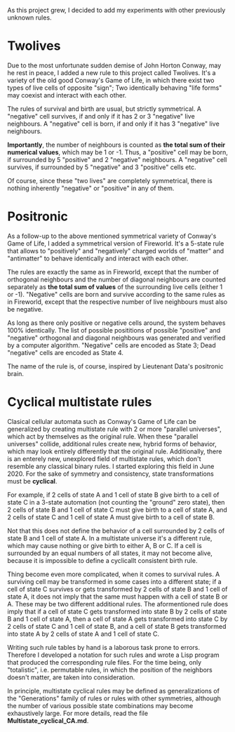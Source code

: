 As this project grew, I decided to add my experiments with other previously unknown rules.

# Twolives

Due to the most unfortunate sudden demise of John Horton Conway, may he rest in peace, I added a new rule to this project called Twolives. It's a variety of the old good Conway's Game of Life, in which there exist two types of live cells of opposite "sign"; Two identically behaving "life forms" may coexist and interact with each other.

The rules of survival and birth are usual, but strictly symmetrical. 
A "negative" cell survives, if and only if it has 2 or 3 "negative" live neighbours.
A "negative" cell is born, if and only if it has 3 "negative" live neighbours.  

**Importantly**, the number of neighbours is counted as **the total sum of their numerical values**, which may be 1 or -1. 
Thus, a "positive" cell may be born, if surrounded by 5 "positive" and 2 "negative" neighbours.
A "negative" cell survives, if surrounded by 5 "negative" and 3 "positive" cells etc.

Of course, since these "two lives" are completely symmetrical, there is nothing inherently "negative" or "positive" in any of them.

# Positronic

As a follow-up to the above mentioned symmetrical variety of Conway's Game of Life, I added a symmetrical version of Fireworld. It's a 5-state rule that allows to
"positively" and "negatively" charged worlds of "matter" and "antimatter" to behave identically and interact with each other.

The rules are exactly the same as in Fireworld, except that the number of orthogonal neighbours and the number of diagonal neighbours are counted separately as **the total sum of values** of the surrounding live cells (either 1 or -1). "Negative" cells are born and survive according to the same rules as in Fireworld, except that the respective number of live neighbours must also be negative.

As long as there only positive or negative cells around, the system behaves 100% identically. The list of possible posititions of possible "positive" and "negative" orthogonal and diagonal neighbours was generated and verified by a computer algorithm. "Negative" cells are encoded as State 3; Dead "negative" cells are encoded as State 4.

The name of the rule is, of course, inspired by Lieutenant Data's positronic brain.

# Cyclical multistate rules

Clasical cellular automata such as Conway's Game of Life can be generalized by creating multistate rule with 2 or more "parallel universes", which act by themselves as the original rule. When these "parallel universes" collide, additional rules create new, hybrid forms of behavior, which may look entirely differently that the original rule. 
Additionally, there is an enterely new, unexplored field of multistate rules, which don't resemble any classical binary rules. I started exploring this field in June 2020. 
For the sake of symmetry and consistency, state transformations must be **cyclical**. 

For example, if 2 cells of state A and 1 cell of state B give birth to a cell of state C in a 3-state automation (not counting the "ground" zero state), 
then 2 cells of state B and 1 cell of state C must give birth to a cell of state A, and 2 cells of state C and 1 cell of state A must give birth to a cell of state B.

Not that this does not define the behavior of a cell surrounded by 2 cells of state B and 1 cell of state A. In a multistate universe it's a different rule, which may cause nothing or give birth to either A, B or C. If a cell is surrounded by an equal numbers of all states, it may not become alive, because it is impossible to define a cyclicallt consistent birth rule.

Thing become even more complicated, when it comes to survival rules. A surviving cell may be transformed in some cases into a different state; if a cell of state C survives or gets transformed by 2 cells of state B and 1 cell of state A, it does not imply that the same must happen with a cell of state B or A. These may be two different additional rules. The aformentioned rule does imply that if a cell of state C gets transformed into state B by 2 cells of state B and 1 cell of state A, then a cell of state A gets transformed into state C by 2 cells of state C and 1 cell of state B, and a cell of state B gets transformed into state A by 2 cells of state A and 1 cell of state C.

Writing such rule tables by hand is a laborous task prone to errors. Therefore I developed a notation for such rules and wrote a Lisp program that produced the corresponding rule files. For the time being, only "totalistic", i.e. permutable rules, in which the position of the neighbors doesn't matter, are taken into consideration.

In principle, multistate cyclical rules may be defined as generalizations of the "Generations" family of rules or rules with other symmetries, although the number of various possible state combinations may become exhaustively large. For more details, read the file **Multistate_cyclical_CA.md**.
